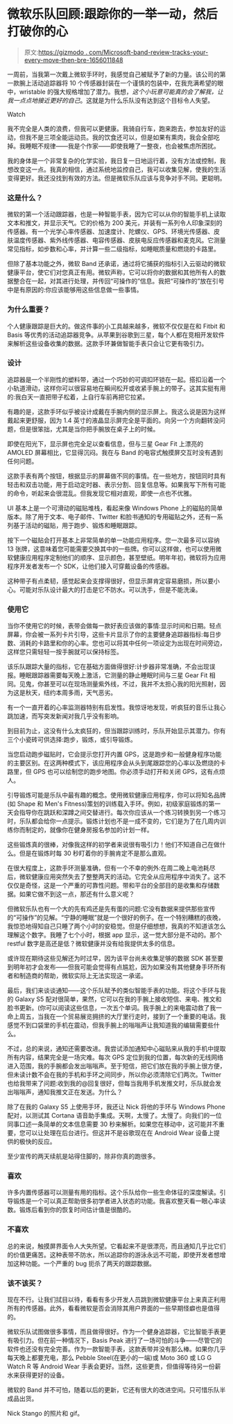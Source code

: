 # 微软乐队回顾:跟踪你的一举一动，然后打破你的心

> 原文:[https://gizmodo . com/Microsoft-band-review-tracks-your-every-move-then-bre-1656011848](https://gizmodo.com/microsoft-band-review-tracks-your-every-move-then-bre-1656011848)

一周前，当我第一次戴上微软手环时，我感觉自己被赋予了新的力量。该公司的第一款腕上活动追踪器将 10 个传感器封装在一个谨慎的包装中，在我充满希望的眼中，wristable 的强大规格增加了潜力。我想，*这个小玩意可能真的会了解我，让我一点点地接近更好的自己*。这就是为什么乐队没有达到这个目标令人失望。

Watch

我不完全是人类的浪费，但我可以更健康。我骑自行车，跑来跑去，参加友好的运动，但我不是三项全能运动员。我的饮食还可以，但是如果有熏肉，我会全部吃掉。我睡眠不规律——我是个作家——即使我睡了一整夜，也会被焦虑所困扰。

我的身体是一个非常复杂的化学实验，我日复一日地运行着，没有方法或控制，我想改变这一点。我真的相信，通过系统地监控自己，我可以收集见解，使我的生活变得更好。我还没找到有效的方法。但是微软乐队应该与竞争对手不同。更聪明。

### 这是什么？

微软的第一个活动跟踪器，也是一种智能手表，因为它可以从你的智能手机上读取文本和推文，并显示天气。它的价格为 200 美元，并装有一系列令人印象深刻的传感器。有一个光学心率传感器、加速度计、陀螺仪、GPS、环境光传感器、皮肤温度传感器、紫外线传感器、电容传感器、皮肤电反应传感器和麦克风。它测量常见指标，如步数和心率，并计算一些二级指标，如睡眠质量和燃烧的卡路里。

但除了基本功能之外，微软 Band 还承诺，通过将它捕获的指标引入云驱动的微软健康平台，使它们对您真正有用。微软声称，它可以将你的数据和其他所有人的数据整合在一起，对其进行处理，并传回“可操作的”信息。我把“可操作的”放在引号中是有原因的:你应该能够用这些信息做一些事情。

### 为什么重要？

个人健康跟踪是巨大的。做这件事的小工具越来越多，微软不仅仅是在和 Fitbit 和 Basis 等优秀的活动追踪器竞争。从苹果到谷歌到三星，每个人都在竞相开发软件来解析这些设备收集的数据。这款手环兼做智能手表只会让它更有吸引力。

### 设计

追踪器是一个半刚性的塑料带，通过一个巧妙的可调扣环锁在一起。搭扣沿着一个小轨道滑动，这样你可以很容易地在瞬间松开或收紧手腕上的带子。这其实挺有用的:我白天一直把带子松着，上自行车前再把它拉紧。

有趣的是，这款手环似乎被设计成戴在手腕内侧的显示屏上。我这么说是因为这样戴起来更舒服，因为 1.4 英寸的液晶显示屏完全是平面的。向另一个方向翻转没问题，但是很笨拙，尤其是当你把手腕放在桌子上的时候。

即使在阳光下，显示屏也完全足以查看信息，但与三星 Gear Fit 上漂亮的 AMOLED 屏幕相比，它显得沉闷。我在与 Band 的电容式触摸屏交互时没有遇到任何问题。

这款手表有两个按钮，根据显示的屏幕做不同的事情。在一些地方，按钮同时具有轻击和双击功能，用于启动定时器、表示分割、回复信息等。如果我写下所有可能的命令，听起来会很混乱。但我发现它相对直观，即使一点也不优雅。

UI 基本上是一个可滑动的磁贴堆栈，看起来像 Windows Phone 上的磁贴的简单版本。除了用于文本、电子邮件、Twitter 和脸书通知的专用磁贴之外，还有一系列基于活动的磁贴，用于跑步、锻炼和睡眠跟踪。

按下一个磁贴会打开基本上非常简单的单一功能应用程序。您一次最多可以容纳 13 张牌，这意味着您可能需要交换其中的一些牌。你可以这样做，也可以使用微软健康应用程序定制他们的顺序、显示颜色，甚至壁纸。明年年初，微软将为应用程序开发者发布一个 SDK，让他们接入可穿戴设备的传感器。

这种带子有点柔韧，感觉起来会支撑得很好，但显示屏肯定容易磨损，所以要小心。可能对乐队设计最大的打击是它不防水。可以洗手，但是不能洗澡。

### 使用它

当你不使用它的时候，表带会做每一款好表应该做的事情:显示时间和日期。轻点屏幕，你会被一系列卡片引导，这些卡片显示了你的主要健身追踪器指标:每日步数、消耗的卡路里和你的心率。您也可以将其中任何一项设定为出现在时间旁边，这样您只需轻轻一按手腕就可以保持标签。

该乐队跟踪大量的指标，它在基础方面做得很好:计步器非常准确，不会出现误报。睡眠跟踪器需要每天晚上激活，它测量的静止睡眠时间与三星 Gear Fit 相同。见鬼，你甚至可以在现场测量紫外线，不过，我并不太担心我的阳光照射，因为这是秋天，纽约本周多雨，天气恶劣。

有一个一直开着的心率监测器特别有启发性。我惊讶地发现，听疯狂的音乐让我心跳加速，而写突发新闻对我几乎没有影响。

到目前为止，这没有什么太疯狂的，但当跟踪训练时，乐队开始显示其潜力。你有三个小瓷砖可供选择:跑步，锻炼，或引导锻炼。

当您启动跑步磁贴时，它会提示您打开内置 GPS，这是跑步和一般健身程序功能的主要区别。在这两种模式下，该应用程序会从头到尾跟踪您的心率以及燃烧的卡路里，但 GPS 也可以绘制您的跑步地图。你必须手动打开和关闭 GPS，这有点烦人。

引导锻炼可能是乐队中最有趣的概念。使用微软健康应用程序，你可以将知名品牌(如 Shape 和 Men's Fitness)策划的训练载入手环。例如，初级家庭锻炼的第一天会指导你在跳跃和深蹲之间交替进行。每次你应该从一个练习转换到另一个练习时，乐队都会给你一点提示。锻炼计划也不是一成不变的，它们是为了在几周内训练你而制定的，就像你在健身房报名参加的计划一样。

这些锻炼真的很棒，对像我这样的初学者来说很有吸引力！他们不知道自己在做什么。但是在锻炼时每 30 秒盯着你的手腕肯定不是那么直观。

在很大程度上，这款手环测量准确，但有一个不幸的例外:在周二晚上电池耗尽后，微软健康应用突然失去了整整两天的活动。它完全从应用程序中消失了。这不仅仅是奇怪，这是一个严重的可靠性问题。带和平台的全部目的是收集和存储数据。如果它做不到这一点，那还有什么意义呢？

但微软乐队也有一个大的先有鸡还是先有蛋的问题:它没有数据来提供那些宣传的“可操作”的见解。“宁静的睡眠”就是一个很好的例子。在一个特别糟糕的夜晚，我惊恐地得知自己只睡了两个小时的安稳觉。但是仔细想想，我真的不知道该怎么理解这个数字。我睡了七个小时，根据 app 显示，这一觉大部分是不动的。那个 restful 数字是高还是低？微软健康并没有给我提供太多的信息。

或许现在期待这些见解还为时过早，因为该平台尚未收集足够的数据 SDK 甚至要到明年初才会发布——但我可能会觉得有点尴尬，因为如果没有其他健身手环所有者和制造商的帮助，微软实际上无法实现这一承诺。

最后，我们来谈谈通知——这个乐队赋予的类似智能手表的功能。将这个手环与我的 Galaxy S5 配对很简单，果然，它可以在我的手腕上接收短信、来电、推文和脸书更新。(你可以阅读这些信息，一次五个单词。我手腕上的来电震动救了我一命上周五，当我在一个贸易展览拥挤的大厅里行走时，接到了一个重要的电话。我感觉不到口袋里的手机在震动，但我手腕上的嗡嗡声让我知道我的编辑需要些什么。

不过，总的来说，通知还需要改进。我尝试添加通知中心磁贴来从我的手机中提取所有内容，结果完全是一场灾难。每次 GPS 定位到我的位置，每次新的无线网络进入范围，我的手腕都会发出嗡嗡声。至于短信，把它们放在我的手腕上很方便，但未读计数不会在我的手机和手环之间同步，所以你必须清除它们两次。Twitter 也给我带来了问题:收到我的@回复很好，但每当我用手机发推文时，乐队就会发出嗡嗡声，通知我推文正在发送。为什么？

除了在我的 Galaxy S5 上使用手环，我还让 Nick 将他的手环与 Windows Phone 配对，以测试其 Cortana 语音助手集成。天啊，太慢了。太慢了。向我们的一位同事口述一条简单的文本信息需要 30 秒来解析。如果您在移动中，这可能并不重要，您可以让处理在后台进行。但这并不是谷歌现在在 Android Wear 设备上提供的极快的反应。

至少宣传的两天续航是站得住脚的，除非你真的跑很多。

### 喜欢

许多内置传感器可以测量有用的指标。这个乐队给你一些生命体征的深度解读。引导锻炼是一个可以真正帮助很多初学者进入状态的功能。我喜欢整天看一眼心率读数。锻炼后看到你的恢复时间估计值是很酷的。

### 不喜欢

总的来说，触摸屏界面令人大失所望。它看起来不是很漂亮，而且通知几乎比它们的价值更痛苦。这种表带不防水，所以追踪你的游泳永远不可能，即使开发者想增加这种功能。一个严重的 bug 扼杀了两天的跟踪数据。

### 该不该买？

现在不行。让我们拭目以待，看看有多少开发人员跳到微软健康平台上来真正利用所有的传感器。此外，看看微软是否会消除其用户界面的一些早期怪癖也是值得的。

微软乐队试图做很多事情，而且做得很好。作为一个健身追踪器，它比智能手表更有吸引力。但在前一种情况下，Basis Peak 进行了一场可怕的斗争——尽管它的软件也还没有完全完善。作为一款智能手表，这款表带并没有那么棒。如果你几乎每天晚上都要充电，那么 Pebble Steel(在更小的一端)或 Moto 360 或 LG G Watch R 等 Android Wear 手表会更好。当然，这些更贵，但值得等待另一份薪水来获得更好的设备。

微软的 Band 并不可怕，随着以后的更新，它还有很大的改进空间。只可惜乐队半成品出货。

Nick Stango 的照片和 gif。